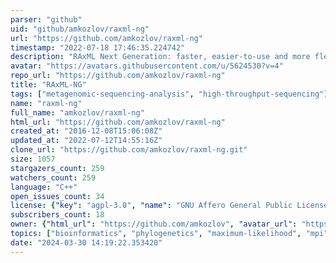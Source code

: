 ```yaml
---
parser: "github"
uid: "github/amkozlov/raxml-ng"
url: "https://github.com/amkozlov/raxml-ng"
timestamp: "2022-07-18 17:46:35.224742"
description: "RAxML Next Generation: faster, easier-to-use and more flexible"
avatar: "https://avatars.githubusercontent.com/u/5624530?v=4"
repo_url: "https://github.com/amkozlov/raxml-ng"
title: "RAxML‑NG"
tags: ["metagenomic-sequencing-analysis", "high-throughput-sequencing"]
name: "raxml-ng"
full_name: "amkozlov/raxml-ng"
html_url: "https://github.com/amkozlov/raxml-ng"
created_at: "2016-12-08T15:06:08Z"
updated_at: "2022-07-12T14:55:16Z"
clone_url: "https://github.com/amkozlov/raxml-ng.git"
size: 1057
stargazers_count: 259
watchers_count: 259
language: "C++"
open_issues_count: 34
license: {"key": "agpl-3.0", "name": "GNU Affero General Public License v3.0", "spdx_id": "AGPL-3.0", "url": "https://api.github.com/licenses/agpl-3.0", "node_id": "MDc6TGljZW5zZTE="}
subscribers_count: 18
owner: {"html_url": "https://github.com/amkozlov", "avatar_url": "https://avatars.githubusercontent.com/u/5624530?v=4", "login": "amkozlov", "type": "User"}
topics: ["bioinformatics", "phylogenetics", "maximum-likelihood", "mpi", "pthreads"]
date: "2024-03-30 14:19:22.353420"
---
```

